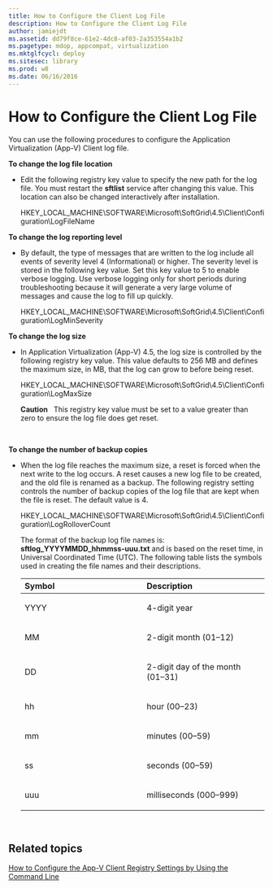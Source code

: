 ```yaml
---
title: How to Configure the Client Log File
description: How to Configure the Client Log File
author: jamiejdt
ms.assetid: dd79f8ce-61e2-4dc8-af03-2a353554a1b2
ms.pagetype: mdop, appcompat, virtualization
ms.mktglfcycl: deploy
ms.sitesec: library
ms.prod: w8
ms.date: 06/16/2016
---
```



# How to Configure the Client Log File


You can use the following procedures to configure the Application Virtualization (App-V) Client log file.

**To change the log file location**

-   Edit the following registry key value to specify the new path for the log file. You must restart the **sftlist** service after changing this value. This location can also be changed interactively after installation.

    HKEY\_LOCAL\_MACHINE\\SOFTWARE\\Microsoft\\SoftGrid\\4.5\\Client\\Configuration\\LogFileName

**To change the log reporting level**

-   By default, the type of messages that are written to the log include all events of severity level 4 (Informational) or higher. The severity level is stored in the following key value. Set this key value to 5 to enable verbose logging. Use verbose logging only for short periods during troubleshooting because it will generate a very large volume of messages and cause the log to fill up quickly.

    HKEY\_LOCAL\_MACHINE\\SOFTWARE\\Microsoft\\SoftGrid\\4.5\\Client\\Configuration\\LogMinSeverity

**To change the log size**

-   In Application Virtualization (App-V) 4.5, the log size is controlled by the following registry key value. This value defaults to 256 MB and defines the maximum size, in MB, that the log can grow to before being reset.

    HKEY\_LOCAL\_MACHINE\\SOFTWARE\\Microsoft\\SoftGrid\\4.5\\Client\\Configuration\\LogMaxSize

    **Caution**  
    This registry key value must be set to a value greater than zero to ensure the log file does get reset.

     

**To change the number of backup copies**

-   When the log file reaches the maximum size, a reset is forced when the next write to the log occurs. A reset causes a new log file to be created, and the old file is renamed as a backup. The following registry setting controls the number of backup copies of the log file that are kept when the file is reset. The default value is 4.

    HKEY\_LOCAL\_MACHINE\\SOFTWARE\\Microsoft\\SoftGrid\\4.5\\Client\\Configuration\\LogRolloverCount

    The format of the backup log file names is: **sftlog\_YYYYMMDD\_hhmmss-uuu.txt** and is based on the reset time, in Universal Coordinated Time (UTC). The following table lists the symbols used in creating the file names and their descriptions.

    <table>
    <colgroup>
    <col width="50%" />
    <col width="50%" />
    </colgroup>
    <thead>
    <tr class="header">
    <th align="left">Symbol</th>
    <th align="left">Description</th>
    </tr>
    </thead>
    <tbody>
    <tr class="odd">
    <td align="left"><p>YYYY</p></td>
    <td align="left"><p>4-digit year</p></td>
    </tr>
    <tr class="even">
    <td align="left"><p>MM</p></td>
    <td align="left"><p>2-digit month (01–12)</p></td>
    </tr>
    <tr class="odd">
    <td align="left"><p>DD</p></td>
    <td align="left"><p>2-digit day of the month (01–31)</p></td>
    </tr>
    <tr class="even">
    <td align="left"><p>hh</p></td>
    <td align="left"><p>hour (00–23)</p></td>
    </tr>
    <tr class="odd">
    <td align="left"><p>mm</p></td>
    <td align="left"><p>minutes (00–59)</p></td>
    </tr>
    <tr class="even">
    <td align="left"><p>ss</p></td>
    <td align="left"><p>seconds (00–59)</p></td>
    </tr>
    <tr class="odd">
    <td align="left"><p>uuu</p></td>
    <td align="left"><p>milliseconds (000–999)</p></td>
    </tr>
    </tbody>
    </table>

     

## Related topics


[How to Configure the App-V Client Registry Settings by Using the Command Line](how-to-configure-the-app-v-client-registry-settings-by-using-the-command-line.md)

 

 





